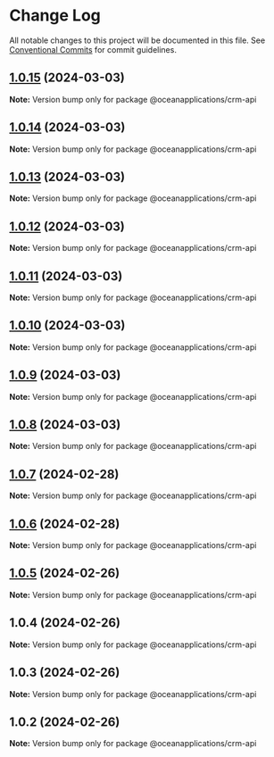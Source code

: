# Change Log

All notable changes to this project will be documented in this file.
See [Conventional Commits](https://conventionalcommits.org) for commit guidelines.

## [1.0.15](https://github.com/oceanapplications/vsf-integration-24/compare/v1.0.14...v1.0.15) (2024-03-03)

**Note:** Version bump only for package @oceanapplications/crm-api





## [1.0.14](https://github.com/oceanapplications/vsf-integration-24/compare/v1.0.13...v1.0.14) (2024-03-03)

**Note:** Version bump only for package @oceanapplications/crm-api





## [1.0.13](https://github.com/oceanapplications/vsf-integration-24/compare/v1.0.12...v1.0.13) (2024-03-03)

**Note:** Version bump only for package @oceanapplications/crm-api





## [1.0.12](https://github.com/oceanapplications/vsf-integration-24/compare/v1.0.11...v1.0.12) (2024-03-03)

**Note:** Version bump only for package @oceanapplications/crm-api





## [1.0.11](https://github.com/oceanapplications/vsf-integration-24/compare/v1.0.10...v1.0.11) (2024-03-03)

**Note:** Version bump only for package @oceanapplications/crm-api





## [1.0.10](https://github.com/oceanapplications/vsf-integration-24/compare/v1.0.9...v1.0.10) (2024-03-03)

**Note:** Version bump only for package @oceanapplications/crm-api





## [1.0.9](https://github.com/oceanapplications/vsf-integration-24/compare/v1.0.8...v1.0.9) (2024-03-03)

**Note:** Version bump only for package @oceanapplications/crm-api





## [1.0.8](https://github.com/oceanapplications/vsf-integration-24/compare/v1.0.7...v1.0.8) (2024-03-03)

**Note:** Version bump only for package @oceanapplications/crm-api





## [1.0.7](https://github.com/oceanapplications/vsf-integration-24/compare/v1.0.6...v1.0.7) (2024-02-28)

**Note:** Version bump only for package @oceanapplications/crm-api





## [1.0.6](https://github.com/oceanapplications/vsf-integration-24/compare/v1.0.5...v1.0.6) (2024-02-28)

**Note:** Version bump only for package @oceanapplications/crm-api





## [1.0.5](https://github.com/oceanapplications/vsf-integration-24/compare/v1.0.4...v1.0.5) (2024-02-26)

**Note:** Version bump only for package @oceanapplications/crm-api





## 1.0.4 (2024-02-26)

**Note:** Version bump only for package @oceanapplications/crm-api





## 1.0.3 (2024-02-26)

**Note:** Version bump only for package @oceanapplications/crm-api





## 1.0.2 (2024-02-26)

**Note:** Version bump only for package @oceanapplications/crm-api
